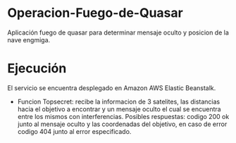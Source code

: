 # Operacion-Fuego-de-Quasar

Aplicación fuego de quasar para determinar mensaje oculto y posicion de la nave engmiga.

# Ejecución

El servicio se encuentra desplegado en Amazon AWS Elastic Beanstalk.

* Funcion Topsecret: recibe la informacion de 3 satelites, las distancias hacia el objetivo a encontrar y un mensaje oculto el cual se encuentra entre los mismos con interferencias.
Posibles respuestas: codigo 200 ok junto al mensaje oculto y las coordenadas del objetivo, en caso de error codigo 404 junto al error especificado.

